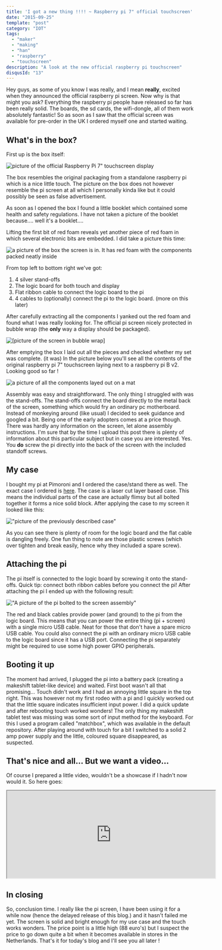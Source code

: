 ```yaml
---
title: 'I got a new thing !!!! ~ Raspberry pi 7" official touchscreen'
date: "2015-09-25"
template: "post"
category: "IOT"
tags:
  - "maker"
  - "making"
  - "han"
  - "raspberry"
  - "touchscreen"
description: "A look at the new official raspberry pi touchscreen"
disqusId: "13"
---
```


Hey guys, as some of you know I was really, and I mean **really**, excited when they announced the official raspberry pi screen. Now why is that might you ask? Everything the raspberry pi people have released so far has been really solid. The boards, the sd cards, the wifi-dongle, all of them work absolutely fantastic! So as soon as I saw that the official screen was available for pre-order in the UK I ordered myself one and started waiting.

## What's in the box?

First up is the box itself:

![picture of the official Raspberry Pi 7" touchscreen display](./media/box.jpg 'picture of the official Raspberry Pi 7" touchscreen display')

The box resembles the original packaging from a standalone raspberry pi which is a nice little touch. The picture on the box does not however resemble the pi screen at all which I personally kinda like but it could possibly be seen as false advertisement.

As soon as I opened the box I found a little booklet which contained some health and safety regulations. I have not taken a picture of the booklet because.... well it's a booklet....

Lifting the first bit of red foam reveals yet another piece of red foam in which several electronic bits are embedded. I did take a picture this time:

![a picture of the box the screen is in. It has red foam with the components packed neatly inside](./media/pcb.jpg "neatly packed pcb and accessories")

From top left to bottom right we've got:

1. 4 silver stand-offs
2. The logic board for both touch and display
3. Flat ribbon cable to connect the logic board to the pi
4. 4 cables to (optionally) connect the pi to the logic board. (more on this later)

After carefully extracting all the components I yanked out the red foam and found what I was really looking for. The official pi screen nicely protected in bubble wrap (the **only** way a display should be packaged).

![[picture of the screen in bubble wrap]](./media/screen.jpg "finally! A screen.")

After emptying the box I laid out all the pieces and checked whether my set was complete. (it was) In the picture below you'll see all the contents of the original raspberry pi 7" touchscreen laying next to a raspberry pi B v2\. Looking good so far !

![a picture of all the components layed out on a mat](./media/layedout.jpg "all components inside the box")

Assembly was easy and straightforward. The only thing I struggled with was the stand-offs. The stand-offs connect the board directly to the metal back of the screen, something which would fry an ordinary pc motherboard. Instead of monkeying around (like usual) I decided to seek guidance and googled a bit. Being one of the early adopters comes at a price though. There was hardly any information on the screen, let alone assembly instructions. I'm sure that by the time I upload this post there is plenty of information about this particular subject but in case you are interested. Yes. You **do** screw the pi directly into the back of the screen with the included standoff screws.

## My case

I bought my pi at Pimoroni and I ordered the case/stand there as well. The exact case I ordered is [here](https://shop.pimoroni.com/products/raspberry-pi-7-touchscreen-display-frame). The case is a laser cut layer based case. This means the individual parts of the case are actually flimsy but all bolted together it forms a nice solid block. After applying the case to my screen it looked like this:

!["picture of the previously described case"](./media/backcase.jpg "fully assembled and ready to hold the screen!")

As you can see there is plenty of room for the logic board and the flat cable is dangling freely. One fun thing to note are those plastic screws (which over tighten and break easily, hence why they included a spare screw).

## Attaching the pi

The pi itself is connected to the logic board by screwing it onto the stand-offs. Quick tip: connect both ribbon cables before you connect the pi! After attaching the pi I ended up with the following result:

!["A picture of the pi bolted to the screen assembly"](./media/backpi.jpg "don't mind the wires!")

The red and black cables provide power (and ground) to the pi from the logic board. This means that you can power the entire thing (pi + screen) with a single micro USB cable. Neat for those that don't have a spare micro USB cable. You could also connect the pi with an ordinary micro USB cable to the logic board since it has a USB port. Connecting the pi separately might be required to use some high power GPIO peripherals.

## Booting it up

The moment had arrived, I plugged the pi into a battery pack (creating a makeshift tablet-like device) and waited. First boot wasn't all that promising... Touch didn't work and I had an annoying little square in the top right. This was however not my first rodeo with a pi and I quickly worked out that the little square indicates insufficient input power. I did a quick update and after rebooting touch worked wonders! The only thing my makeshift tablet test was missing was some sort of input method for the keyboard. For this I used a program called "matchbox", which was available in the default repository. After playing around with touch for a bit I switched to a solid 2 amp power supply and the little, coloured square disappeared, as suspected.

## That's nice and all... But we want a video...

Of course I prepared a little video, wouldn't be a showcase if I hadn't now would it. So here goes:

<div class="video-container"><iframe src="https://www.youtube.com/embed/tSR9aql7HCY?wmode=transparent" width="560" height="235"></iframe></div>

## In closing

So, conclusion time. I really like the pi screen, I have been using it for a while now (hence the delayed release of this blog.) and it hasn't failed me yet. The screen is solid and bright enough for my use case and the touch works wonders. The price point is a little high (88 euro's) but I suspect the price to go down quite a bit when it becomes available in stores in the Netherlands. That's it for today's blog and I'll see you all later !

